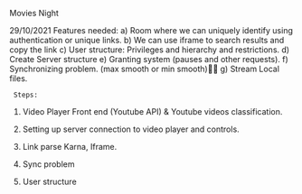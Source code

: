 Movies Night

29/10/2021
Features needed:
a) Room where we can uniquely identify using authentication or unique links.
b) We can use iframe to search results and copy the link
c) User structure: Privileges and hierarchy and restrictions.
d) Create Server structure
e) Granting system (pauses and other requests).
f) Synchronizing problem. (max smooth or min smooth)🐱‍🚀
g) Stream Local files.

     Steps:
1. Video Player Front end (Youtube API) & Youtube videos classification.

2. Setting up server connection to video player and controls.

3. Link parse Karna, Iframe.

4. Sync problem

5. User structure



